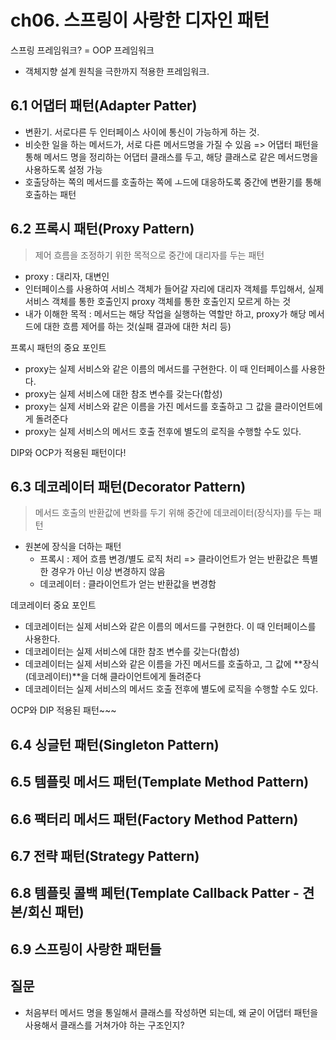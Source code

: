 # ch06. 스프링이 사랑한 디자인 패턴
스프링 프레임워크? = OOP 프레임워크
* 객체지향 설계 원칙을 극한까지 적용한 프레임워크.

## 6.1 어댑터 패턴(Adapter Patter)
* 변환기. 서로다른 두 인터페이스 사이에 통신이 가능하게 하는 것.
* 비슷한 일을 하는 메서드가, 서로 다른 메서드명을 가질 수 있음 => 어댑터 패턴을 통해 메서드 명을 정리하는 어댑터 클래스를 두고, 해당 클래스로 같은 메서드명을 사용하도록 설정 가능
* 호출당하는 쪽의 메서드를 호출하는 쪽에 ㅗ드에 대응하도록 중간에 변환기를 통해 호출하는 패턴

## 6.2 프록시 패턴(Proxy Pattern)
> 제어 흐름을 조정하기 위한 목적으로 중간에 대리자를 두는 패턴

* proxy : 대리자, 대변인
* 인터페이스를 사용하여 서비스 객체가 들어갈 자리에 대리자 객체를 투입해서, 실제 서비스 객체를 통한 호출인지 proxy 객체를 통한 호출인지 모르게 하는 것
* 내가 이해한 목적 : 메서드는 해당 작업을 실행하는 역할만 하고, proxy가 해당 메서드에 대한 흐름 제어를 하는 것(실패 결과에 대한 처리 등)


프록시 패턴의 중요 포인트
* proxy는 실제 서비스와 같은 이름의 메서드를 구현한다. 이 때 인터페이스를 사용한다.
* proxy는 실제 서비스에 대한 참조 변수를 갖는다(합성)
* proxy는 실제 서비스와 같은 이름을 가진 메서드를 호출하고 그 값을 클라이언트에게 돌려준다
* proxy는 실제 서비스의 메서드 호출 전후에 별도의 로직을 수행할 수도 있다.


DIP와 OCP가 적용된 패턴이다!

## 6.3 데코레이터 패턴(Decorator Pattern)
> 메서드 호출의 반환값에 변화를 두기 위해 중간에 데코레이터(장식자)를 두는 패턴

* 원본에 장식을 더하는 패턴
    * 프록시 : 제어 흐름 변경/별도 로직 처리 => 클라이언트가 얻는 반환값은 특별한 경우가 아닌 이상 변경하지 않음
    * 데코레이터 : 클라이언트가 얻는 반환값을 변경함

데코레이터 중요 포인트
* 데코레이터는 실제 서비스와 같은 이름의 메서드를 구현한다. 이 때 인터페이스를 사용한다.
* 데코레이터는 실제 서비스에 대한 참조 변수를 갖는다(합성)
* 데코레이터는 실제 서비스와 같은 이름을 가진 메서드를 호출하고, 그 값에 **장식(데코레이터)**을 더해 클라이언트에게 돌려준다
* 데코레이터는 실제 서비스의 메서드 호출 전후에 별도에 로직을 수행할 수도 있다.

OCP와 DIP 적용된 패턴~~~

## 6.4 싱글턴 패턴(Singleton Pattern)

## 6.5 템플릿 메서드 패턴(Template Method Pattern)

## 6.6 팩터리 메서드 패턴(Factory Method Pattern)

## 6.7 전략 패턴(Strategy Pattern)

## 6.8 템플릿 콜백 페턴(Template Callback Patter - 견본/회신 패턴)

## 6.9 스프링이 사랑한 패턴들

## 질문 
* 처음부터 메서드 명을 통일해서 클래스를 작성하면 되는데, 왜 굳이 어댑터 패턴을 사용해서 클래스를 거쳐가야 하는 구조인지?